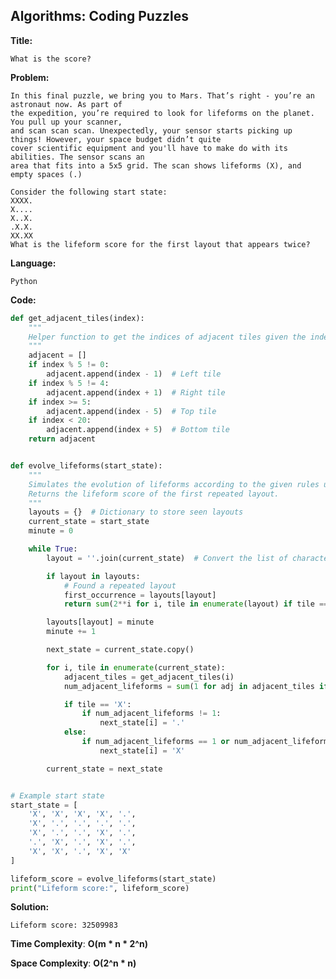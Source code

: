 ## Algorithms: Coding Puzzles
**Title:**      

    What is the score?

**Problem:**      

    In this final puzzle, we bring you to Mars. That’s right - you’re an astronaut now. As part of
    the expedition, you’re required to look for lifeforms on the planet. You pull up your scanner,
    and scan scan scan. Unexpectedly, your sensor starts picking up things! However, your space budget didn’t quite
    cover scientific equipment and you'll have to make do with its abilities. The sensor scans an
    area that fits into a 5x5 grid. The scan shows lifeforms (X), and empty spaces (.)
    
    Consider the following start state:
    XXXX.
    X....
    X..X.
    .X.X.
    XX.XX
    What is the lifeform score for the first layout that appears twice?

**Language:**   
                
    Python

**Code:**     
```python
def get_adjacent_tiles(index):
    """
    Helper function to get the indices of adjacent tiles given the index of a tile.
    """
    adjacent = []
    if index % 5 != 0:
        adjacent.append(index - 1)  # Left tile
    if index % 5 != 4:
        adjacent.append(index + 1)  # Right tile
    if index >= 5:
        adjacent.append(index - 5)  # Top tile
    if index < 20:
        adjacent.append(index + 5)  # Bottom tile
    return adjacent


def evolve_lifeforms(start_state):
    """
    Simulates the evolution of lifeforms according to the given rules until a layout appears twice.
    Returns the lifeform score of the first repeated layout.
    """
    layouts = {}  # Dictionary to store seen layouts
    current_state = start_state
    minute = 0

    while True:
        layout = ''.join(current_state)  # Convert the list of characters to a string for easy comparison

        if layout in layouts:
            # Found a repeated layout
            first_occurrence = layouts[layout]
            return sum(2**i for i, tile in enumerate(layout) if tile == 'X')  # Calculate the lifeform score

        layouts[layout] = minute
        minute += 1

        next_state = current_state.copy()

        for i, tile in enumerate(current_state):
            adjacent_tiles = get_adjacent_tiles(i)
            num_adjacent_lifeforms = sum(1 for adj in adjacent_tiles if current_state[adj] == 'X')

            if tile == 'X':
                if num_adjacent_lifeforms != 1:
                    next_state[i] = '.'
            else:
                if num_adjacent_lifeforms == 1 or num_adjacent_lifeforms == 2:
                    next_state[i] = 'X'

        current_state = next_state


# Example start state
start_state = [
    'X', 'X', 'X', 'X', '.',
    'X', '.', '.', '.', '.',
    'X', '.', '.', 'X', '.',
    '.', 'X', '.', 'X', '.',
    'X', 'X', '.', 'X', 'X'
]

lifeform_score = evolve_lifeforms(start_state)
print("Lifeform score:", lifeform_score)
```
 
 **Solution:** 
 
    Lifeform score: 32509983
    
**Time Complexity**: **O(m * n * 2^n)**

**Space Complexity**: **O(2^n * n)**
